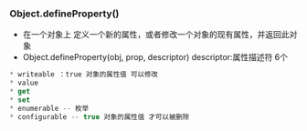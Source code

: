 ### Object.defineProperty()
* 在一个对象上 定义一个新的属性，或者修改一个对象的现有属性，并返回此对象
* Object.defineProperty(obj, prop, descriptor) descriptor:属性描述符 6个

```js
* writeable ：true 对象的属性值 可以修改
* value
* get
* set
* enumerable -- 枚举
* configurable -- true 对象的属性值 才可以被删除
```

